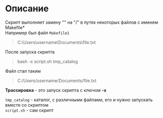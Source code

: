 # Описание
Скрипт выполняет замену "\" на "/" в путях некоторых файлов с именем Makefile* \
Например был файл `Makefile1`
> C:\Users\username\Documents\file.txt

После запуска скрипта
> bash -x script.sh tmp_catalog

Файл стал таким
> C:/Users/username/Documents/file.txt

**Трассировка** - это запуск скрипта с ключом **-x**

`tmp_catalog` - каталог, с различными файлами, его и нужно запускать вместе со скриптом \
`script.sh` - сам скрипт 